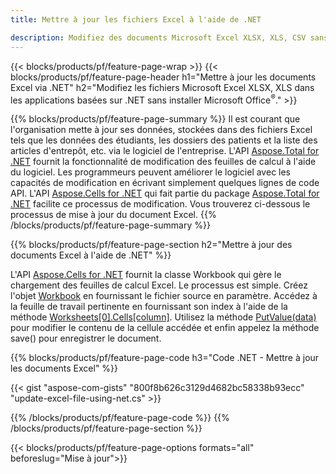 ```yaml
---
title: Mettre à jour les fichiers Excel à l'aide de .NET 

description: Modifiez des documents Microsoft Excel XLSX, XLS, CSV sans installer Microsoft Office avec des applications basées sur C# .NET.
---
```


{{< blocks/products/pf/feature-page-wrap >}}
{{< blocks/products/pf/feature-page-header h1="Mettre à jour les documents Excel via .NET" h2="Modifiez les fichiers Microsoft Excel XLSX, XLS dans les applications basées sur .NET sans installer Microsoft Office<sup>&reg;</sup>." >}}

{{% blocks/products/pf/feature-page-summary %}}
Il est courant que l'organisation mette à jour ses données, stockées dans des fichiers Excel tels que les données des étudiants, les dossiers des patients et la liste des articles d'entrepôt, etc. via le logiciel de l'entreprise. L'API [Aspose.Total for .NET](https://products.aspose.com/total/net/) fournit la fonctionnalité de modification des feuilles de calcul à l'aide du logiciel. Les programmeurs peuvent améliorer le logiciel avec les capacités de modification en écrivant simplement quelques lignes de code API. L'API [Aspose.Cells for .NET](https://products.aspose.com/cells/net/) qui fait partie du package [Aspose.Total for .NET](https://products.aspose.com/total/net/) facilite ce processus de modification. Vous trouverez ci-dessous le processus de mise à jour du document Excel.
{{% /blocks/products/pf/feature-page-summary  %}}

{{% blocks/products/pf/feature-page-section  h2="Mettre à jour des documents Excel à l'aide de .NET" %}}

L'API [Aspose.Cells for .NET](https://products.aspose.com/cells/net/) fournit la classe Workbook qui gère le chargement des feuilles de calcul Excel. Le processus est simple. Créez l'objet [Workbook](https://reference.aspose.com/cells/net/aspose.cells/workbook/) en fournissant le fichier source en paramètre. Accédez à la feuille de travail pertinente en fournissant son index à l'aide de la méthode [Worksheets[0].Cells[column]](https://reference.aspose.com/cells/net/aspose.cells/worksheet/cells/). Utilisez la méthode [PutValue(data)](https://reference.aspose.com/cells/net/aspose.cells/cell/putvalue/) pour modifier le contenu de la cellule accédée et enfin appelez la méthode save() pour enregistrer le document.

{{% blocks/products/pf/feature-page-code h3="Code .NET - Mettre à jour les documents Excel" %}}

{{< gist "aspose-com-gists" "800f8b626c3129d4682bc58338b93ecc" "update-excel-file-using-net.cs" >}}

{{% /blocks/products/pf/feature-page-code  %}}
{{% /blocks/products/pf/feature-page-section %}}

{{< blocks/products/pf/feature-page-options formats="all" beforeslug="Mise à jour">}}